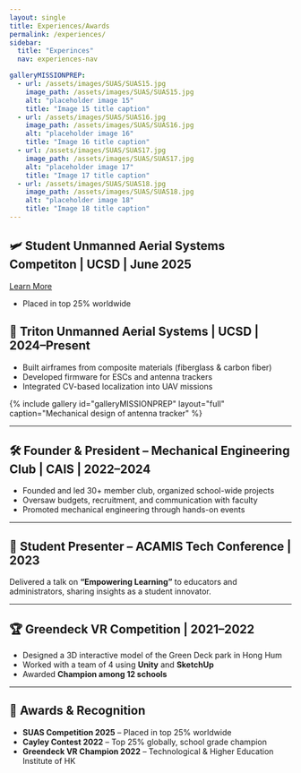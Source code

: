 ```yaml
---
layout: single
title: Experiences/Awards
permalink: /experiences/
sidebar:
  title: "Experinces"
  nav: experiences-nav

galleryMISSIONPREP:
  - url: /assets/images/SUAS/SUAS15.jpg
    image_path: /assets/images/SUAS/SUAS15.jpg
    alt: "placeholder image 15"
    title: "Image 15 title caption"
  - url: /assets/images/SUAS/SUAS16.jpg
    image_path: /assets/images/SUAS/SUAS16.jpg
    alt: "placeholder image 16"
    title: "Image 16 title caption" 
  - url: /assets/images/SUAS/SUAS17.jpg
    image_path: /assets/images/SUAS/SUAS17.jpg
    alt: "placeholder image 17"
    title: "Image 17 title caption" 
  - url: /assets/images/SUAS/SUAS18.jpg
    image_path: /assets/images/SUAS/SUAS18.jpg
    alt: "placeholder image 18"
    title: "Image 18 title caption"  
---
```


## 🛩️ Student Unmanned Aerial Systems Competiton | UCSD | June 2025

<a href="{{ '/experiences/SUAS' | relative_url }}" class="btn btn--primary">Learn More</a>

- Placed in top 25% worldwide  

## 🚀 Triton Unmanned Aerial Systems | UCSD | 2024–Present  
- Built airframes from composite materials (fiberglass & carbon fiber)  
- Developed firmware for ESCs and antenna trackers  
- Integrated CV-based localization into UAV missions  


{% include gallery id="galleryMISSIONPREP" layout="full" caption="Mechanical design of antenna tracker" %}


---

## 🛠 Founder & President – Mechanical Engineering Club | CAIS | 2022–2024  
- Founded and led 30+ member club, organized school-wide projects  
- Oversaw budgets, recruitment, and communication with faculty  
- Promoted mechanical engineering through hands-on events  

---

## 🎤 Student Presenter – ACAMIS Tech Conference | 2023  
Delivered a talk on **“Empowering Learning”** to educators and administrators, sharing insights as a student innovator.  

---

## 🏆 Greendeck VR Competition | 2021–2022  
- Designed a 3D interactive model of the Green Deck park in Hong Hum  
- Worked with a team of 4 using **Unity** and **SketchUp**  
- Awarded **Champion among 12 schools**  

---

## 🏅 Awards & Recognition  
- **SUAS Competition 2025** – Placed in top 25% worldwide  
- **Cayley Contest 2022** – Top 25% globally, school grade champion  
- **Greendeck VR Champion 2022** – Technological & Higher Education Institute of HK  
